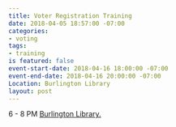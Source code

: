 ```yaml
---
title: Voter Registration Training
date: 2018-04-05 18:57:00 -07:00
categories:
- voting
tags:
- training
is featured: false
event-start-date: 2018-04-16 18:00:00 -07:00
event-end-date: 2018-04-16 20:00:00 -07:00
Location: Burlington Library
layout: post
---
```


6 - 8 PM [Burlington Library.](http://www.burlingtonwa.gov/)